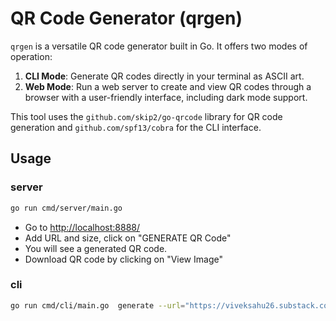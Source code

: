 
# QR Code Generator (qrgen)

`qrgen` is a versatile QR code generator built in Go. It offers two modes of operation:

1. **CLI Mode**: Generate QR codes directly in your terminal as ASCII art.
2. **Web Mode**: Run a web server to create and view QR codes through a browser with a user-friendly interface, including dark mode support.

This tool uses the `github.com/skip2/go-qrcode` library for QR code generation and `github.com/spf13/cobra` for the CLI interface.

## Usage

### server

```bash
go run cmd/server/main.go
```

- Go to <http://localhost:8888/>
- Add URL and size, click on "GENERATE QR Code"
- You will see a generated QR code.
- Download QR code by clicking on "View Image"

### cli

```bash
go run cmd/cli/main.go  generate --url="https://viveksahu26.substack.com/"  --size=256
```
